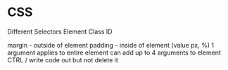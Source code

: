 # CSS

Different Selectors
Element 
Class 
ID

margin - outside of element 
padding - inside of element (value px, %)
    1 argument applies to entire element 
    can add up to 4 arguments to element
 CTRL / write code out but not delete it
 

